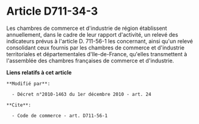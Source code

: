 # Article D711-34-3

Les chambres de commerce et d'industrie de région établissent annuellement, dans le cadre de leur rapport d'activité, un
relevé des indicateurs prévus à l'article D. 711-56-1 les concernant, ainsi qu'un relevé consolidant ceux fournis par les
chambres de commerce et d'industrie territoriales et départementales d'Ile-de-France, qu'elles transmettent à l'assemblée des
chambres françaises de commerce et d'industrie.

**Liens relatifs à cet article**

	**Modifié par**:

	  - Décret n°2010-1463 du 1er décembre 2010 - art. 24

	**Cite**:

	  - Code de commerce - art. D711-56-1
